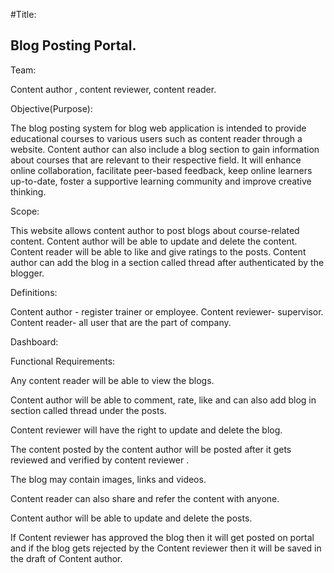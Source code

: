 #Title:
## Blog Posting Portal.

Team:

Content author , content reviewer, content reader.

Objective(Purpose):

The blog posting system for blog web application is intended to provide educational courses
to various users such as content reader through a website. Content author can also include
a blog section to gain information about courses that are relevant to their respective field. It
will enhance online collaboration, facilitate peer-based feedback, keep online learners up-to-date,
foster a supportive learning community and improve creative thinking. 

Scope:

This website allows content author to post blogs about course-related content.
Content author will be able to update and delete the content.
Content reader will be able to like and give ratings to the posts.
Content author can add the blog in a section called thread after authenticated by the blogger.


Definitions:

Content author - register trainer or employee.
Content reviewer- supervisor.
Content reader- all user that are the part of company.


Dashboard:


Functional Requirements:

Any content reader will be able to view the blogs. 

Content author will be able to comment, rate, like and can also
add blog in section called thread under the posts.  

Content reviewer will have the right to update and delete the blog.

The content posted by the content author will be posted after it gets reviewed and 
verified by content reviewer .

The blog may contain images, links and videos.

Content reader can also share and refer the content with anyone.

Content author will be able to update and delete the posts.

If Content reviewer has approved the blog then it will get posted on portal and if the blog gets rejected by the Content reviewer then it will be saved in the draft of Content author.








